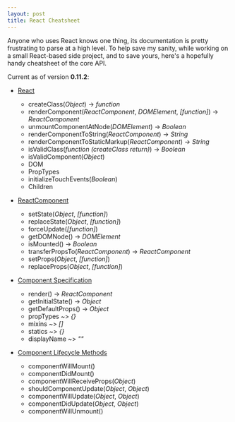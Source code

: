 ```yaml
---
layout: post
title: React Cheatsheet
---
```


Anyone who uses React knows one thing, its documentation is pretty frustrating to parse at a high level. To help save my sanity, while working on a small React-based side project, and to save yours, here's a hopefully handy cheatsheet of the core API.

Current as of version **0.11.2**:

* [React](http://facebook.github.io/react/docs/top-level-api.html)
    * createClass(_Object_) -> _function_
    * renderComponent(_ReactComponent_, _DOMElement_, _[function]_) -> _ReactComponent_
    * unmountComponentAtNode(_DOMElement_) -> _Boolean_
    * renderComponentToString(_ReactComponent_) -> _String_
    * renderComponentToStaticMarkup(_ReactComponent_) -> _String_
    * isValidClass(_function (createClass return)_) -> _Boolean_
    * isValidComponent(_Object_)
    * DOM
    * PropTypes
    * initializeTouchEvents(_Boolean_)
    * Children

* [ReactComponent](http://facebook.github.io/react/docs/component-api.html)
    * setState(_Object_, _[function]_)
    * replaceState(_Object_, _[function]_)
    * forceUpdate(_[function]_)
    * getDOMNode() -> _DOMElement_
    * isMounted() -> _Boolean_
    * transferPropsTo(_ReactComponent_) -> _ReactComponent_
    * setProps(_Object_, _[function]_)
    * replaceProps(_Object_, _[function]_)

* [Component Specification](http://facebook.github.io/react/docs/component-specs.html#component-specifications)
    * render() -> _ReactComponent_
    * getInitialState() -> _Object_
    * getDefaultProps() -> _Object_
    * propTypes ~> _{}_
    * mixins ~> _[]_
    * statics ~> _{}_
    * displayName ~> _""_

* [Component Lifecycle Methods](http://facebook.github.io/react/docs/component-specs.html#lifecycle-methods)
    * componentWillMount()
    * componentDidMount()
    * componentWillReceiveProps(_Object_)
    * shouldComponentUpdate(_Object_, _Object_)
    * componentWillUpdate(_Object_, _Object_)
    * componentDidUpdate(_Object_, _Object_)
    * componentWillUnmount()
